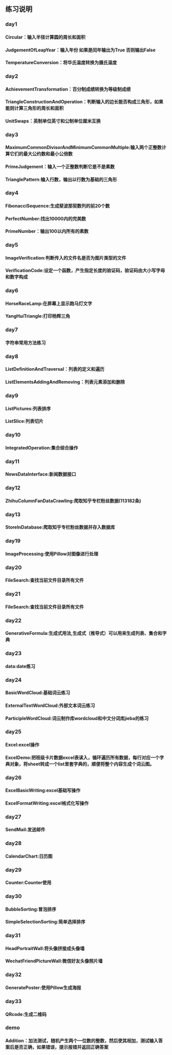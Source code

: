 ## 练习说明

### day1
#### Circular：输入半径计算圆的周长和面积
#### JudgementOfLeapYear：输入年份 如果是闰年输出为True 否则输出False
#### TemperatureConversion：将华氏温度转换为摄氏温度

### day2
#### AchievementTransformation：百分制成绩转换为等级制成绩
#### TriangleConstructionAndOperation：判断输入的边长能否构成三角形，如果能则计算三角形的周长和面积
#### UnitSwaps：英制单位英寸和公制单位厘米互换

### day3
#### MaximumCommonDivisorAndMinimumCommonMultiple:输入两个正整数计算它们的最大公约数和最小公倍数
#### PrimeJudgement：输入一个正整数判断它是不是素数
#### TrianglePattern:输入行数，输出以行数为基础的三角形

### day4
#### FibonacciSequence:生成斐波那契数列的前20个数
#### PerfectNumber:找出10000内的完美数
#### PrimeNumber：输出100以内所有的素数

### day5
#### ImageVerification:判断传入的文件名是否为图片类型的文件
#### VerificationCode:设定一个函数，产生指定长度的验证码，验证码由大小写字母和数字构成

### day6
#### HorseRaceLamp:在屏幕上显示跑马灯文字
#### YangHuiTriangle:打印杨辉三角

### day7
#### 字符串常用方法练习

### day8
#### ListDefinitionAndTraversal：列表的定义和遍历
#### ListElementsAddingAndRemoving：列表元素添加和删除

### day9
#### ListPictures:列表排序
#### ListSlice:列表切片

### day10
#### IntegratedOperation:集合综合操作

### day11
#### NewsDataInterface:新闻数据接口

### day12
#### ZhihuColumnFanDataCrawling:爬取知乎专栏粉丝数据(113182条)

### day13
#### StoreInDatabase:爬取知乎专栏粉丝数据并存入数据库

### day19
#### ImageProcessing:使用Pillow对图像进行处理

### day20
#### FileSearch:查找当前文件目录所有文件

### day21
#### FileSearch:查找当前文件目录所有文件

### day22
#### GenerativeFormula:生成式用法,生成式（推导式）可以用来生成列表、集合和字典

### day23
#### data:date练习

### day24
#### BasicWordCloud:基础词云练习
#### ExternalTextWordCloud:外部文本词云练习
#### ParticipleWordCloud:词云制作库wordcloud和中文分词库jieba的练习

### day25
#### Excel:excel操作
#### ExcelDemo:把班级卡片数据excel表读入，循环遍历所有数据，每行对应一个字典对象，将sheet转成一个list里套字典的，顺便将整个内容生成个词云图。

### day26
#### ExcelBasicWriting:excel基础写操作
#### ExcelFormatWriting:excel格式化写操作

### day27
#### SendMail:发送邮件

### day28
#### CalendarChart:日历图

### day29
#### Counter:Counter使用

### day30
#### BubbleSorting:冒泡排序
#### SimpleSelectionSorting:简单选择排序

### day31
#### HeadPortraitWall:将头像拼接成头像墙
#### WechatFriendPictureWall:微信好友头像照片墙

### day32
#### GeneratePoster:使用Pillow生成海报

### day33
#### QRcode:生成二维码

### demo
#### Addition：加法测试，随机产生两个一位数的整数，然后使其相加，测试输入答案后是否正确，如果错误，提示报错并返回正确答案